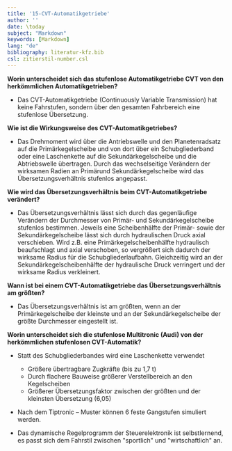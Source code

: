 ```yaml
---
title: '15-CVT-Automatikgetriebe'
author: ''
date: \today
subject: "Markdown"
keywords: [Markdown]
lang: "de"
bibliography: literatur-kfz.bib 
csl: zitierstil-number.csl
---
```

<!-----------------------------------------------------
![ , Quelle: Europa-Verlag](images/ / -.pdf){width=70%}
ju 27-11-22 15-CVT-Automatikgetriebe
+------------------------------------------------------>

**Worin unterscheidet sich das stufenlose Automatikgetriebe CVT von den herkömmlichen Automatikgetrieben?**

- Das CVT-Automatikgetriebe (Continuously Variable Transmission) hat keine Fahrstufen, sondern über den gesamten Fahrbereich eine stufenlose Übersetzung.

**Wie ist die Wirkungsweise des CVT-Automatikgetriebes?**

- Das Drehmoment wird über die Antriebswelle und den Planetenradsatz auf die Primärkegelscheibe und von dort über ein Schubgliederband oder eine Laschenkette auf die Sekundärkegelscheibe und die Abtriebswelle übertragen. Durch das wechselseitige Verändern der wirksamen Radien an Primärund Sekundärkegelscheibe wird das Übersetzungsverhältnis stufenlos angepasst.

**Wie wird das Übersetzungsverhältnis beim CVT-Automatikgetriebe verändert?**

- Das Übersetzungsverhältnis lässt sich durch das gegenläufige Verändern der Durchmesser von Primär- und Sekundärkegelscheibe stufenlos bestimmen. Jeweils eine Scheibenhälfte der Primär- sowie der Sekundärkegelscheibe lässt sich durch hydraulischen Druck axial verschieben. Wird z.B. eine Primärkegelscheibenhälfte hydraulisch beaufschlagt und axial verschoben, so vergrößert sich dadurch der wirksame Radius für die Schubgliederlaufbahn. Gleichzeitig wird an der Sekundärkegelscheibenhälfte der hydraulische Druck verringert und der wirksame Radius verkleinert.

**Wann ist bei einem CVT-Automatikgetriebe das Übersetzungsverhältnis am größten?**

- Das Übersetzungsverhältnis ist am größten, wenn an der Primärkegelscheibe der kleinste und an der Sekundärkegelscheibe der größte Durchmesser eingestellt ist.

**Worin unterscheidet sich die stufenlose Multitronic (Audi) von der herkömmlichen stufenlosen CVT-Automatik?**

- Statt des Schubgliederbandes wird eine Laschenkette verwendet
    - Größere übertragbare Zugkräfte (bis zu 1,7 t)
    - Durch flachere Bauweise größerer Verstellbereich an den Kegelscheiben
    - Größerer Übersetzungsfaktor zwischen der größten und der kleinsten Übersetzung (6,05)

- Nach dem Tiptronic – Muster können 6 feste Gangstufen simuliert werden.

- Das dynamische Regelprogramm der Steuerelektronik ist selbstlernend, es passt sich dem Fahrstil zwischen "sportlich" und "wirtschaftlich" an.